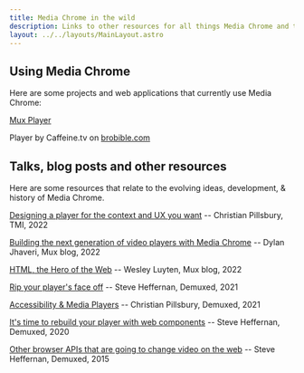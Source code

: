 ```yaml
---
title: Media Chrome in the wild
description: Links to other resources for all things Media Chrome and the ideas behind Media Chrome
layout: ../../layouts/MainLayout.astro
---
```


<h2>Using Media Chrome</h2>

Here are some projects and web applications that currently use Media Chrome:

[Mux Player](https://mux.com/player)

Player by Caffeine.tv on [brobible.com](https://brobible.com/sports/article/mike-tyson-made-30-million-biting-evander-holyfield/)



<h2>Talks, blog posts and other resources</h2>

Here are some resources that relate to the evolving ideas, development, & history of Media Chrome.

[Designing a player for the context and UX you want](https://tmi.mux.com/sessions/designing-a-player-for-the-context-and-ux-you-want) -- Christian Pillsbury, TMI, 2022

[Building the next generation of video players with Media Chrome](https://www.mux.com/blog/building-the-next-generation-of-video-players-with-media-chrome) -- Dylan Jhaveri, Mux blog, 2022

[HTML, the Hero of the Web](https://www.mux.com/blog/building-the-next-generation-of-video-players-with-media-chrome) -- Wesley Luyten, Mux blog, 2022

[Rip your player's face off](https://www.youtube.com/watch?v=N6Mh84SRoDg) -- Steve Heffernan, Demuxed, 2021

[Accessibility & Media Players](https://www.youtube.com/watch?v=ckJm22pCP8g&t=2s) -- Christian Pillsbury, Demuxed, 2021

[It's time to rebuild your player with web components](https://www.youtube.com/watch?v=qMcNDWyRw20) -- Steve Heffernan, Demuxed, 2020

[Other browser APIs that are going to change video on the web](https://www.youtube.com/watch?v=TwnygSWmToc&t=860s) -- Steve Heffernan, Demuxed, 2015

